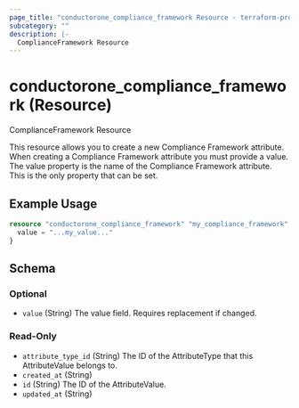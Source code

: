 ```yaml
---
page_title: "conductorone_compliance_framework Resource - terraform-provider-conductorone"
subcategory: ""
description: |-
  ComplianceFramework Resource
---
```


# conductorone_compliance_framework (Resource)

ComplianceFramework Resource

This resource allows you to create a new Compliance Framework attribute.
When creating a Compliance Framework attribute you must provide a value. The value property is the name of the Compliance Framework attribute. This is the only property that can be set.

## Example Usage

```terraform
resource "conductorone_compliance_framework" "my_compliance_framework" {
  value = "...my_value..."
}
```

<!-- schema generated by tfplugindocs -->
## Schema

### Optional

- `value` (String) The value field. Requires replacement if changed.

### Read-Only

- `attribute_type_id` (String) The ID of the AttributeType that this AttributeValue belongs to.
- `created_at` (String)
- `id` (String) The ID of the AttributeValue.
- `updated_at` (String)